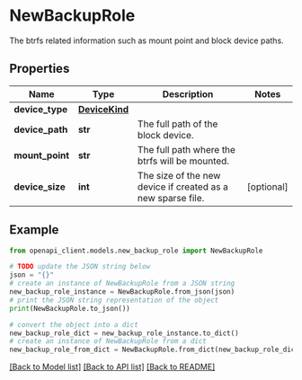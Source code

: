 # NewBackupRole

The btrfs related information such as mount point and block device paths.

## Properties

Name | Type | Description | Notes
------------ | ------------- | ------------- | -------------
**device_type** | [**DeviceKind**](DeviceKind.md) |  | 
**device_path** | **str** | The full path of the block device. | 
**mount_point** | **str** | The full path where the btrfs will be mounted. | 
**device_size** | **int** | The size of the new device if created as a new sparse file. | [optional] 

## Example

```python
from openapi_client.models.new_backup_role import NewBackupRole

# TODO update the JSON string below
json = "{}"
# create an instance of NewBackupRole from a JSON string
new_backup_role_instance = NewBackupRole.from_json(json)
# print the JSON string representation of the object
print(NewBackupRole.to_json())

# convert the object into a dict
new_backup_role_dict = new_backup_role_instance.to_dict()
# create an instance of NewBackupRole from a dict
new_backup_role_from_dict = NewBackupRole.from_dict(new_backup_role_dict)
```
[[Back to Model list]](../README.md#documentation-for-models) [[Back to API list]](../README.md#documentation-for-api-endpoints) [[Back to README]](../README.md)


